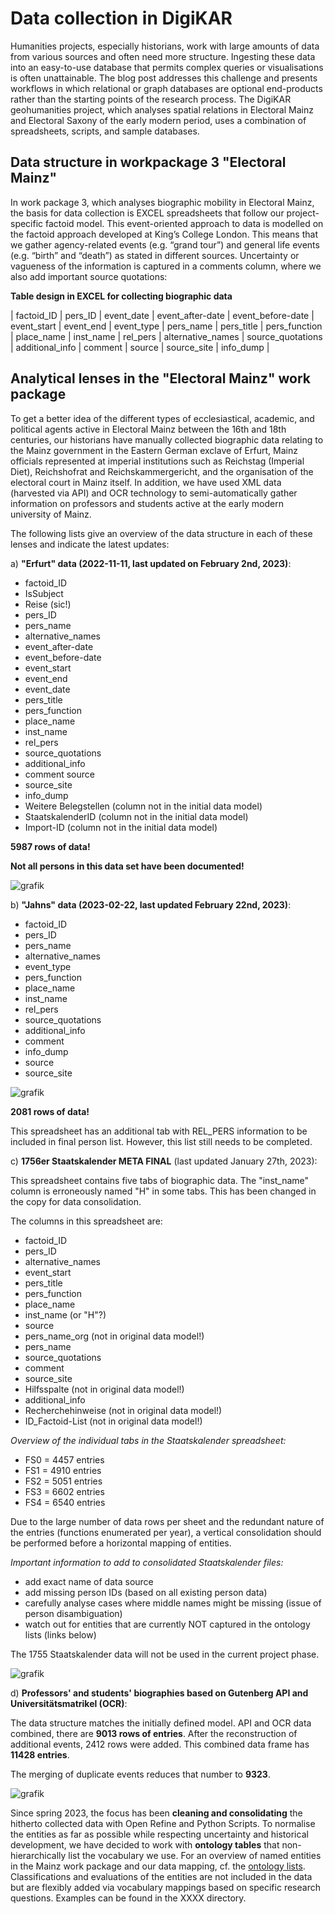 # Data collection in DigiKAR

Humanities projects, especially historians, work with large amounts of data from various sources and often need more structure. Ingesting these data into an easy-to-use database that permits complex queries or visualisations is often unattainable. The blog post addresses this challenge and presents workflows in which relational or graph databases are optional end-products rather than the starting points of the research process. The DigiKAR geohumanities project, which analyses spatial relations in Electoral Mainz and Electoral Saxony of the early modern period, uses a combination of spreadsheets, scripts, and sample databases. 

## Data structure in workpackage 3 "Electoral Mainz"

In work package 3, which analyses biographic mobility in Electoral Mainz, the basis for data collection is EXCEL spreadsheets that follow our project-specific factoid model. This event-oriented approach to data is modelled on the factoid approach developed at King’s College London. This means that we gather agency-related events (e.g. “grand tour”) and general life events (e.g. “birth” and “death”) as stated in different sources. Uncertainty or vagueness of the information is captured in a comments column, where we also add important source quotations:

**Table design in EXCEL for collecting biographic data**

| factoid_ID | pers_ID | event_date | event_after-date | event_before-date | event_start | event_end | event_type | pers_name | pers_title | pers_function | place_name | inst_name | rel_pers | alternative_names | source_quotations | additional_info | comment | source | source_site | info_dump |

## Analytical lenses in the "Electoral Mainz" work package

To get a better idea of the different types of ecclesiastical, academic, and political agents active in Electoral Mainz between the 16th and 18th centuries, our historians have manually collected biographic data relating to the Mainz government in the Eastern German exclave of Erfurt, Mainz officials represented at imperial institutions such as Reichstag (Imperial Diet), Reichshofrat and Reichskammergericht, and the organisation of the electoral court in Mainz itself. In addition, we have used XML data (harvested via API) and OCR technology to semi-automatically gather information on professors and students active at the early modern university of Mainz. 

The following lists give an overview of the data structure in each of these lenses and indicate the latest updates:

a) **"Erfurt" data (2022-11-11, last updated on February 2nd, 2023)**:

- factoid_ID	
- IsSubject	
- Reise (sic!)
- pers_ID	
- pers_name	
- alternative_names	
- event_after-date	
- event_before-date	
- event_start	
- event_end	
- event_date	
- pers_title	
- pers_function	
- place_name	
- inst_name	
- rel_pers	
- source_quotations	
- additional_info	
- comment	source	
- source_site	
- info_dump	
- Weitere Belegstellen (column not in the initial data model)
- StaatskalenderID (column not in the initial data model)
- Import-ID (column not in the initial data model)

**5987 rows of data!**

**Not all persons in this data set have been documented!**

![grafik](https://user-images.githubusercontent.com/38257338/225733762-9faab624-8943-43de-a476-6c3ca914b177.png)

b) **"Jahns" data (2023-02-22, last updated February 22nd, 2023)**:

- factoid_ID	
- pers_ID	
- pers_name	
- alternative_names	
- event_type	
- pers_function	
- place_name	
- inst_name	
- rel_pers	
- source_quotations	
- additional_info	
- comment	
- info_dump	
- source	
- source_site

![grafik](https://user-images.githubusercontent.com/38257338/225735037-eaf683e1-9478-4ff0-a301-0284be5f0bdd.png)

**2081 rows of data!**

This spreadsheet has an additional tab with REL_PERS information to be included in final person list. However, this list still needs to be completed.

c) **1756er Staatskalender META FINAL** (last updated January 27th, 2023):

This spreadsheet contains five tabs of biographic data. The "inst_name" column is erroneously named "H" in some tabs.
This has been changed in the copy for data consolidation.

The columns in this spreadsheet are:

- factoid_ID
- pers_ID
- alternative_names	
- event_start	
- pers_title		
- pers_function	
- place_name		
- inst_name (or "H"?)	
- source	
- pers_name_org (not in original data model!)
- pers_name	
- source_quotations	
- comment	
- source_site	
- Hilfsspalte (not in original data model!)
- additional_info	
- Recherchehinweise	(not in original data model!)
- ID_Factoid-List (not in original data model!)

*Overview of the individual tabs in the Staatskalender spreadsheet:*

- FS0 = 4457 entries
- FS1 = 4910 entries
- FS2 = 5051 entries
- FS3 = 6602 entries
- FS4 = 6540 entries

Due to the large number of data rows per sheet and the redundant nature of the entries (functions enumerated per year), a vertical consolidation should be performed before a horizontal mapping of entities.

*Important information to add to consolidated Staatskalender files:*

- add exact name of data source
- add missing person IDs (based on all existing person data)
- carefully analyse cases where middle names might be missing (issue of person disambiguation)
- watch out for entities that are currently NOT captured in the ontology lists (links below)

The 1755 Staatskalender data will not be used in the current project phase.

![grafik](https://user-images.githubusercontent.com/38257338/225738740-4763cfa5-c418-4c58-aafe-efd0336d0a27.png)

d) **Professors' and students' biographies based on Gutenberg API and Universitätsmatrikel (OCR)**:

The data structure matches the initially defined model. API and OCR data combined, there are **9013 rows of entries**.
After the reconstruction of additional events, 2412 rows were added. This combined data frame has **11428 entries**.

The merging of duplicate events reduces that number to **9323**.

![grafik](https://user-images.githubusercontent.com/38257338/225738740-4763cfa5-c418-4c58-aafe-efd0336d0a27.png)

Since spring 2023, the focus has been **cleaning and consolidating** the hitherto collected data with Open Refine and Python Scripts. To normalise the entities as far as possible while respecting uncertainty and historical development, we have decided to work with **ontology tables** that non-hierarchically list the vocabulary we use. For an overview of named entities in the Mainz work package and our data mapping, cf. the [ontology lists](https://github.com/ieg-dhr/DigiKAR/tree/main/OntologyFiles). Classifications and evaluations of the entities are not included in the data but are flexibly added via vocabulary mappings based on specific research questions. Examples can be found in the XXXX directory.
